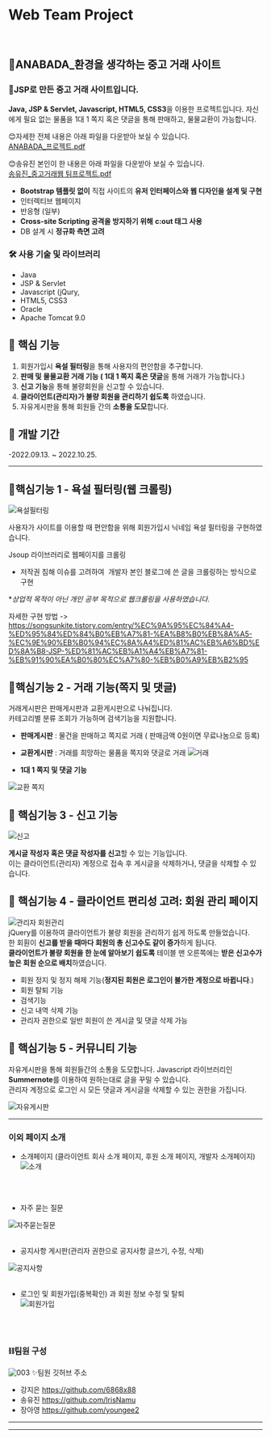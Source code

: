 

# Web Team Project
<br>

## 🌱ANABADA_환경을 생각하는 중고 거래 사이트
 
### 💸JSP로 만든 중고 거래 사이트입니다.

  **Java, JSP & Servlet, Javascript, HTML5, CSS3**을 이용한 프로젝트입니다. 
  자신에게 필요 없는 물품을 1대 1 쪽지 혹은 댓글을 통해 판매하고, 물물교환이 가능합니다.


😊자세한 전체 내용은 아래 파일을 다운받아 보실 수 있습니다.<br>
[ANABADA_프로젝트.pdf](https://github.com/IrisNamu/ANABADA/files/9945931/ANABADA_.pdf) <br>


😊송유진 본인이 한 내용은 아래 파일을 다운받아 보실 수 있습니다.<br>
[송유진_중고거래웹 팀프로젝트.pdf](https://github.com/IrisNamu/ANABADA/files/10095582/_.pdf)



 - **Bootstrap 템플릿 없이** 직접 사이트의 **유저 인터페이스와 웹 디자인을 설계 및 구현**
- 인터렉티브 웹페이지 
- 반응형 (일부)
- **Cross-site Scripting 공격을 방지하기 위해**  **c:out 태그 사용**
- DB 설계 시 **정규화 측면 고려**


### 🛠️ 사용 기술 및 라이브러리

- Java
- JSP & Servlet
- Javascript (jQury, 
-  HTML5, CSS3
- Oracle
- Apache Tomcat 9.0

## 📱 핵심 기능

1. 회원가입시 **욕설 필터링**을 통해 사용자의 편안함을 추구합니다.
2.  **판매 및 물물교환 거래 기능 ( 1대 1 쪽지 혹은 댓글**을 통해  거래가 가능합니다.)
3. **신고 기능**을 통해 불량회원을 신고할 수 있습니다.
4. **클라이언트(관리자)가 불량 회원을 관리하기 쉽도록** 하였습니다. 
5. 자유게시판을 통해 회원들 간의 **소통을 도모**합니다.


## 📆 개발 기간
-2022.09.13. ~ 2022.10.25.

---


## 📌핵심기능 1 - 욕설 필터링(웹 크롤링)

![욕설필터링](https://user-images.githubusercontent.com/106574819/203252800-e7505f70-630d-4dce-b9cc-902b9c520bad.gif)

사용자가 사이트를 이용할 때 편안함을 위해 회원가입시 닉네임 욕설 필터링을 구현하였습니다.<br>

Jsoup 라이브러리로 웹페이지를 크롤링

- 저작권 침해 이슈를 고려하여
 개발자 본인 블로그에 쓴 글을 크롤링하는 방식으로 구현

**상업적 목적이 아닌 개인 공부 목적으로 웹크롤링을 사용하였습니다.*

자세한 구현 방법 -> https://songsunkite.tistory.com/entry/%EC%9A%95%EC%84%A4-%ED%95%84%ED%84%B0%EB%A7%81-%EA%B8%B0%EB%8A%A5-%EC%9E%90%EB%B0%94%EC%8A%A4%ED%81%AC%EB%A6%BD%ED%8A%B8-JSP-%ED%81%AC%EB%A1%A4%EB%A7%81-%EB%91%90%EA%B0%80%EC%A7%80-%EB%B0%A9%EB%B2%95 


## 📌핵심기능 2 - 거래 기능(쪽지 및 댓글)

거래게시판은 판매게시판과 교환게시판으로 나눠집니다.<br>
카테고리별 분류 조회가 가능하며 검색기능을 지원합니다.


- **판매게시판** : 물건을 판매하고 쪽지로 거래 ( 판매금액 0원이면 무료나눔으로 등록)
- **교환게시판** : 거래를 희망하는 물품을 쪽지와 댓글로 거래 
![거래](https://user-images.githubusercontent.com/106574819/202632139-b7e17969-8381-4001-bd0c-19cc84111cac.gif)




- **1대 1 쪽지 및 댓글 기능**

![교환 쪽지](https://user-images.githubusercontent.com/106574819/202619314-de0b3d0c-e474-46a4-83d0-4817ebd8c1ab.gif)

 
## 📌 핵심기능 3 - 신고 기능
![신고](https://user-images.githubusercontent.com/106574819/202619318-95cf7b61-e9e2-4872-90d1-712a75b9c6dd.gif)

**게시글 작성자 혹은 댓글 작성자를 신고**할 수 있는 기능입니다.<br>
이는 클라이언트(관리자) 계정으로 접속 후 게시글을 삭제하거나, 댓글을 삭제할 수 있습니다.


## 📌 핵심기능 4 - 클라이언트 편리성 고려: 회원 관리 페이지
![관리자 회원관리](https://user-images.githubusercontent.com/106574819/202619302-587383e6-c323-4097-a7b6-89da309c0226.gif)
<br>
jQuery를 이용하여 클라이언트가 불량 회원을 관리하기 쉽게 하도록 만들었습니다.<br>
한 회훤이 **신고를 받을 때마다 회원의 총 신고수도 같이 증가**하게 됩니다. <br>
**클라이언트가 불량 회원을 한 눈에 알아보기 쉽도록** 테이블 맨 오른쪽에는 **받은 신고수가 높은 회원 순으로 배치**하였습니다.<br>

- 회원 정지 및 정지 해제 기능(**정지된 회원은 로그인이 불가한 계정으로 바뀝니다**.)
- 회원 탈퇴 기능
- 검색기능
- 신고 내역 삭제 기능
- 관리자 권한으로 일반 회원이 쓴 게시글 및 댓글 삭제 가능

## 📌 핵심기능 5 - 커뮤니티 기능
자유게시판을 통해 회원들간의 소통을 도모합니다.
Javascript 라이브러리인 **Summernote**를 이용하여 원하는대로 글을 꾸밀 수 있습니다.<br>
관리자 계정으로 로그인 시 모든 댓글과 게시글을 삭제할 수 있는 권한을 가집니다.

![자유게시판](https://user-images.githubusercontent.com/106574819/202703815-4fbc250b-b53f-4bb7-bc44-6f0cea6309f0.gif)


---


### 이외 페이지 소개

- 소개페이지 (클라이언트 회사 소개 페이지, 후원 소개 페이지, 개발자 소개페이지)<br>
![소개](https://user-images.githubusercontent.com/106574819/202625073-3719e1a7-fb74-484b-b85c-8f2b7e35f938.gif)
<br>
<br>

- 자주 묻는 질문<br>

![자주묻는질문](https://user-images.githubusercontent.com/106574819/202703737-00e6b1a5-11d4-43ed-82b8-8513f148ddd2.gif)
<br>
<br>

- 공지사항 게시판(관리자 권한으로 공지사항 글쓰기, 수정, 삭제)<br>

![공지사항](https://user-images.githubusercontent.com/106574819/202703810-7dd7bdbd-3aac-498b-adeb-4a11102e7291.gif)
<br>
<br>

- 로그인 및 회원가입(중복확인) 과 회원 정보 수정 및 탈퇴<br>
![회원가입](https://user-images.githubusercontent.com/106574819/202619308-22501d98-c7c6-4285-920e-43ae8d80a60e.gif)

<br>
<br>


### ⛓️팀원 구성

![003](https://user-images.githubusercontent.com/106574819/200172958-324f80ef-5c39-4f2e-a442-a7159b833649.png)
✨팀원 깃허브 주소
- 강지은 https://github.com/6868x88
- 송유진 https://github.com/IrisNamu
- 장아영 https://github.com/youngee2

---

***
